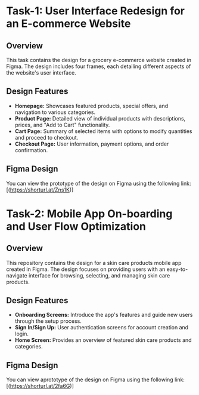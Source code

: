 # Task-1: User Interface Redesign for an E-commerce Website
 ## Overview

This task contains the design for a grocery e-commerce website created in Figma. The design includes four frames, each detailing different aspects of the website's user interface.

## Design Features

- **Homepage:** Showcases featured products, special offers, and navigation to various categories.
- **Product Page:** Detailed view of individual products with descriptions, prices, and "Add to Cart" functionality.
- **Cart Page:** Summary of selected items with options to modify quantities and proceed to checkout.
- **Checkout Page:** User information, payment options, and order confirmation.

## Figma Design

You can view the prototype of the design on Figma using the following link:
[(https://shorturl.at/Zns1K)]

# Task-2: Mobile App On-boarding and User Flow Optimization
## Overview

This repository contains the design for a skin care products mobile app created in Figma. The design focuses on providing users with an easy-to-navigate interface for browsing, selecting, and managing skin care products.

## Design Features

- **Onboarding Screens:** Introduce the app's features and guide new users through the setup process.
- **Sign In/Sign Up:** User authentication screens for account creation and login.
- **Home Screen:** Provides an overview of featured skin care products and categories.

## Figma Design

You can view aprototype of the design on Figma using the following link:
[(https://shorturl.at/2fa6G)]
